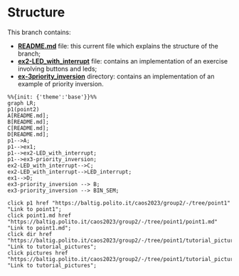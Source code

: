 # Structure

This branch contains: 
- <a href="/README.md">**README.md**</a> file: this current file which explains the structure of the branch;
- <a href="/ex2-LED_with_interrupt">**ex2-LED_with_interrupt**</a> file: contains an implementation of an exercise involving buttons and leds;
- <a href="/ex3-priority_inversion">**ex-3priority_inversion**</a> directory: contains an implementation of an example of priority inversion.


```mermaid
%%{init: {'theme':'base'}}%%
graph LR;
p1(point2)
A[README.md];
B[README.md];
C[README.md];
D[README.md];
p1-->A;
p1-->ex1;
p1-->ex2-LED_with_interrupt;
p1-->ex3-priority_inversion;
ex2-LED_with_interrupt-->C;
ex2-LED_with_interrupt-->LED_interrupt;
ex1-->D;
ex3-priority_inversion --> B;
ex3-priority_inversion --> BIN_SEM;

click p1 href "https://baltig.polito.it/caos2023/group2/-/tree/point1" "Link to point1";
click point1.md href "https://baltig.polito.it/caos2023/group2/-/tree/point1/point1.md" "Link to point1.md";
click dir href "https://baltig.polito.it/caos2023/group2/-/tree/point1/tutorial_pictures" "Link to tutorial_pictures";
click pictures href "https://baltig.polito.it/caos2023/group2/-/tree/point1/tutorial_pictures" "Link to tutorial_pictures";
```


